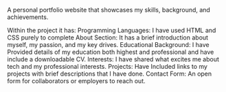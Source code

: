 A personal portfolio website that showcases my skills, background, and achievements. 

Within the project it has:
Programming Languages: I have used HTML and CSS purely to complete
About Section: It has a brief introduction about myself, my passion, and my key drives.
Educational Background: I have Provided details of my education both highest and professional and have include a downloadable CV.
Interests: I have shared what excites me about tech and my professional interests.
Projects: Have Included links to my projects with brief descriptions that I have done.
Contact Form: An open form for collaborators or employers to reach out.